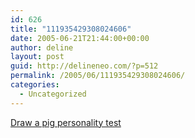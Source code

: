 ```yaml
---
id: 626
title: "111935429308024606"
date: 2005-06-21T21:44:00+00:00
author: deline
layout: post
guid: http://delineneo.com/?p=512
permalink: /2005/06/111935429308024606/
categories:
  - Uncategorized
---
```

[Draw a pig personality test](http://drawapig.desktopcreatures.com/gallery/large.asp?id=522576&p=0&hof=1&q=personality+test)
